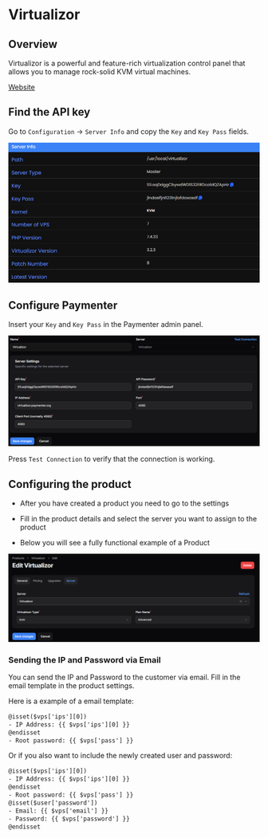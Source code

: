 # Virtualizor

## Overview

Virtualizor is a powerful and feature-rich virtualization control panel that allows you to manage rock-solid KVM virtual machines.

[Website](https://www.virtualizor.com)

## Find the API key

Go to `Configuration` -> `Server Info` and copy the `Key` and `Key Pass` fields.

![image](/assets/images/extensions/virtualizor/api_key.png)

## Configure Paymenter

Insert your `Key` and `Key Pass` in the Paymenter admin panel.

![image](/assets/images/extensions/virtualizor/server_settings.png)

Press `Test Connection` to verify that the connection is working.

## Configuring the product

- After you have created a product you need to go to the settings

- Fill in the product details and select the server you want to assign to the product

- Below you will see a fully functional example of a Product

![image](/assets/images/extensions/virtualizor/product.png)

### Sending the IP and Password via Email

You can send the IP and Password to the customer via email. Fill in the email template in the product settings.

Here is a example of a email template:

```blade
@isset($vps['ips'][0])
- IP Address: {{ $vps['ips'][0] }}
@endisset
- Root password: {{ $vps['pass'] }}
```

Or if you also want to include the newly created user and password:

```blade
@isset($vps['ips'][0])
- IP Address: {{ $vps['ips'][0] }}
@endisset
- Root password: {{ $vps['pass'] }}
@isset($user['password'])
- Email: {{ $vps['email'] }}
- Password: {{ $vps['password'] }}
@endisset
```